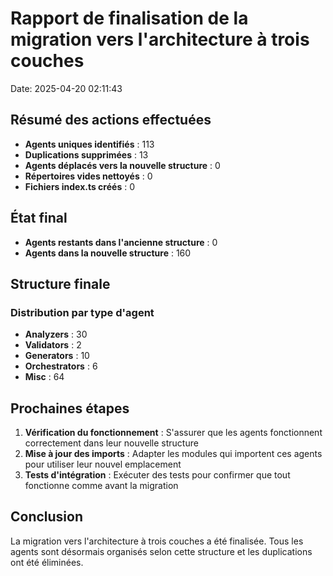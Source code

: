 # Rapport de finalisation de la migration vers l'architecture à trois couches

Date: 2025-04-20 02:11:43

## Résumé des actions effectuées

- **Agents uniques identifiés** : 113
- **Duplications supprimées** : 13
- **Agents déplacés vers la nouvelle structure** : 0
- **Répertoires vides nettoyés** : 0
- **Fichiers index.ts créés** : 0

## État final

- **Agents restants dans l'ancienne structure** : 0
- **Agents dans la nouvelle structure** : 160

## Structure finale

### Distribution par type d'agent

- **Analyzers** : 30
- **Validators** : 2
- **Generators** : 10
- **Orchestrators** : 6
- **Misc** : 64

## Prochaines étapes

1. **Vérification du fonctionnement** : S'assurer que les agents fonctionnent correctement dans leur nouvelle structure
2. **Mise à jour des imports** : Adapter les modules qui importent ces agents pour utiliser leur nouvel emplacement
3. **Tests d'intégration** : Exécuter des tests pour confirmer que tout fonctionne comme avant la migration

## Conclusion

La migration vers l'architecture à trois couches a été finalisée. Tous les agents sont désormais organisés selon cette structure et les duplications ont été éliminées.
